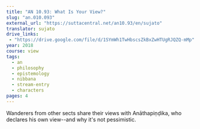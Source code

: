 ```yaml
---
title: "AN 10.93: What Is Your View?"
slug: "an.010.093"
external_url: "https://suttacentral.net/an10.93/en/sujato"
translator: sujato
drive_links:
 - "https://drive.google.com/file/d/1SYmWh1TwHbscsZkBxZwHTUgRJQZQ-mMp"
year: 2018
course: view
tags:
  - an
  - philosophy
  - epistemology
  - nibbana
  - stream-entry
  - characters
pages: 4
---
```


Wanderers from other sects share their views with Anāthapiṇḍika, who declares his own view--and why it's not pessimistic.

